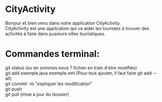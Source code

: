 # CityActivity

Bonjour et bien venu dans notre application CityActivity.  
CityActivity est une application qui va aider les touristes à trouver des activités à faire dans pusieurs villes touristiques.  


# Commandes terminal:  
git status (ou en sommes nous ? fichier en train d'etre modifiés)  
git add exemple.java exemple.xml (Pour tout ajouter, il faut faire git add --all)  
git commit -m "expliquer les modification"  
git push  
git pull (mise a jour du dossier)   

